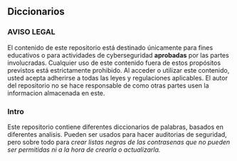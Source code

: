 ## Diccionarios

### AVISO LEGAL
El contenido de este repositorio está destinado únicamente para fines educativos o para actividades de cyberseguridad **aprobadas** por las partes involucradas. Cualquier uso de este contenido fuera de estos propósitos previstos está estrictamente prohibido. Al acceder o utilizar este contenido, usted acepta adherirse a todas las leyes y regulaciones aplicables. El autor del repositorio no se hace responsable de como otras partes usen la informacion almacenada en este.

### Intro
Este repositorio contiene diferentes diccionarios de palabras, basados en diferentes analisis. Pueden ser usados para hacer auditorias de seguridad, pero sobre todo para *crear listas negras de las contrasenas que no pueden ser permitidas ni a la hora de crearla o actualizarla.*
